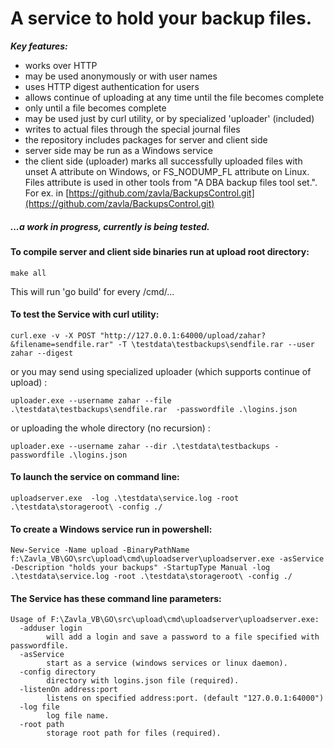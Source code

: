 # A service to hold your backup files. #
***Key features:***
* works over HTTP
* may be used anonymously or with user names
* uses HTTP digest authentication for users
* allows continue of uploading at any time until the file becomes complete
* only until a file becomes complete
* may be used just by curl utility, or by specialized 'uploader' (included)
* writes to actual files through the special journal files
* the repository includes packages for server and client side
* server side may be run as a Windows service
* the client side (uploader) marks all successfully uploaded files with unset A attribute on Windows, or FS_NODUMP_FL attribute on Linux. Files attribute is used in other tools from "A DBA backup files tool set.". For ex. in [https://github.com/zavla/BackupsControl.git](https://github.com/zavla/BackupsControl.git)

##### ...a work in progress, currently is being tested. #####

#### To compile server and client side binaries run at upload root directory:
~~~
make all
~~~
This will run 'go build' for every /cmd/...

#### To test the Service with curl utility:
~~~
curl.exe -v -X POST "http://127.0.0.1:64000/upload/zahar?&filename=sendfile.rar" -T \testdata\testbackups\sendfile.rar --user zahar --digest
~~~
or you may send using specialized uploader (which supports continue of upload) :
~~~
uploader.exe --username zahar --file .\testdata\testbackups\sendfile.rar  -passwordfile .\logins.json 
~~~
or uploading the whole directory (no recursion) :
~~~
uploader.exe --username zahar --dir .\testdata\testbackups -passwordfile .\logins.json 
~~~

#### To launch the service on command line:
~~~
uploadserver.exe  -log .\testdata\service.log -root .\testdata\storageroot\ -config ./ 
~~~

#### To create a Windows service run in powershell:
~~~
New-Service -Name upload -BinaryPathName f:\Zavla_VB\GO\src\upload\cmd\uploadserver\uploadserver.exe -asService -Description "holds your backups" -StartupType Manual -log .\testdata\service.log -root .\testdata\storageroot\ -config ./ 
~~~

#### The Service has these command line parameters:
~~~
Usage of F:\Zavla_VB\GO\src\upload\cmd\uploadserver\uploadserver.exe:
  -adduser login
        will add a login and save a password to a file specified with passwordfile.
  -asService
        start as a service (windows services or linux daemon).
  -config directory
        directory with logins.json file (required).
  -listenOn address:port
        listens on specified address:port. (default "127.0.0.1:64000")
  -log file
        log file name.
  -root path
        storage root path for files (required).
~~~